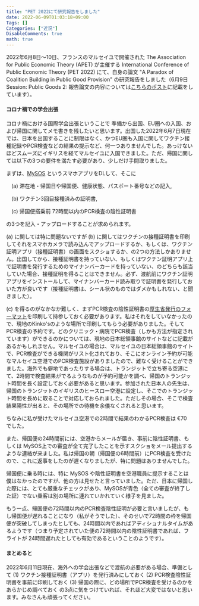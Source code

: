 ```yaml
---
title: "PET 2022にて研究報告をしました"
date: 2022-06-09T01:03:18+09:00
Tags: []
Categories: ["近況"]
DisableComments: true
math: true
---
```


2022年6月8日〜10日、フランスのマルセイユで開催された The Association for Public Economic Theory (APET) が主催する International Conference of Public Economic Theory (PET 2022) にて、自身の論文 "A Paradox of Coalition Building in Public Good Provision" の研究報告をしました（6月9日 Session: Public Goods 2: 報告論文の内容については[こちらのポスト](https://httrksk.github.io/jp/post/20211018/)に記載をしています）。

#### コロナ禍での学会出張

コロナ禍における国際学会出張ということで<!--more--> 準備から出国、EU圏への入国、および帰国に関してメモ書きを残したいと思います。出国した2022年6月7日現在では、日本を出国することに制限はなく、かつEU圏も入国に関してワクチン接種記録やPCR検査などの結果の提示など、何一つありませんでした。あっけないほどスムーズにイギリスを経てマルセイユに入国できました。ただ、帰国に関しては以下の3つの要件を満たす必要があり、少しだけ手間取りました。

まずは、[MySOS](https://www.hco.mhlw.go.jp/) というスマホアプリをDLして、そこに 

　(a) 滞在地・帰国日や帰国便、健康状態、パスポート番号などの記入, 

　(b) ワクチン3回目接種済みの証明書, 

　(c) 帰国便搭乗前 72時間以内のPCR検査の陰性証明書

の3つを記入・アップロードすることが求められます。

(a) に関しては特に問題ないですが (b) に関してはワクチンの接種証明書を印刷してそれをスマホカメラで読み込んでアップロードするか、もしくは、ワクチン証明アプリ（接種証明書）の画面をスクショするか、の2つの方法しかありません。出国してから、接種証明書を持っていない、もしくはワクチン証明アプリ上で証明書を発行するためのマイナンバーカードを持っていない、のどちらも該当していた場合、接種証明を得ることはできません。必ず、渡航前にワクチン証明アプリをインストールして、マイナンバーカード読み取りで証明書を発行しておいた方が良いです（接種証明書は、シール状のものではダメかもしれない、と聞きました）。

(c) を得るのがなかなか難しく、まずPCR検査の陰性証明書の[厚生省発行のフォーマット](https://www.mhlw.go.jp/stf/seisakunitsuite/bunya/0000121431_00248.html)を印刷して持参しておく必要があります。私はそれをしていなかったので、現地のKinko'sのような場所で印刷してもらう必要がありました。そしてPCR検査の予約です。どのクリニック・病院でPCR検査（しかも方法が指定されています）ができるのかについては、現地の日本総領事館のサイトなどに記載があるかもしれません。マルセイユの場合は、マルセイユの日本総領事館のサイトで、PCR検査ができる機関がリスト化されており、そこにオンライン予約が可能なマルセイユ空港でのPCR検査施設がありましたので、難なく受けることができました。海外でも僻地であったりする場合は、トランジットで立ち寄る空港にて、2時間で検査結果がでるようなものが予約可能かを調べ、帰国のトランジット時間を長く設定しておく必要があると思います。参加された日本人の先生は、帰国のトランジットのイギリスのヒースロー空港に設定し、そこでのトランジット時間を長めに取ることで対応しておられました。ただしその場合、そこで検査結果陽性が出ると、その場所での待機を余儀なくされると思います。

ちなみに私が受けたマルセイユ空港での2時間で結果のわかるPCR検査は €70 でした。

また、帰国便の24時間前には、空港からメールが届き、事前に陰性証明書、もしくは MySOS上での審査が全て完了したことを示すスクショをメール提出するような連絡が来ました。私は帰国の朝（帰国便の6時間前）にPCR検査を受けたので、これに返事をしたのが遅くなりましたが、特に問題はありませんでした。

帰国便に乗る時には、特に MySOS や陰性証明書を空港職員に提示することは僕はなかったのですが、他の方は見せたと言っていました。ただ、日本に帰国した際には、とても厳重なチェックがあり、MySOSが青色（全ての審査が終了した証）でない乗客は別の場所に連れていかれていく様子を見ました。

もう一点、帰国便の72時間以内のPCR検査陰性証明が必要と言いましたが、もし帰国便が遅れることになり（私がそうでした）、そのせいで72時間の枠を帰国便が突破してしまったとしても、24時間以内であればアディショナルタイムがあるようです（つまり予定されていた便の72時間以内の陰性証明書であれば、フライトが 24時間遅れたとしても有効であるということのようです）。

#### まとめると

2022年6月11日現在、海外への学会出張などで渡航の必要がある場合、準備として (1) ワクチン接種証明書（アプリ）を発行済みにしておく (2) PCR検査陰性証明書を事前に印刷しておく (3) 帰国の際に、どの場所でPCR検査を受けるのかをあらかじめ調べておく の3点に気をつけていれば、それほど大変ではないと思います。みなさんも頑張ってください。
